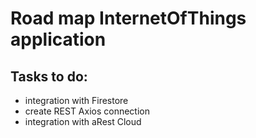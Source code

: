 # Road map InternetOfThings application

## Tasks to do:

- integration with Firestore
- create REST Axios connection
- integration with aRest Cloud
